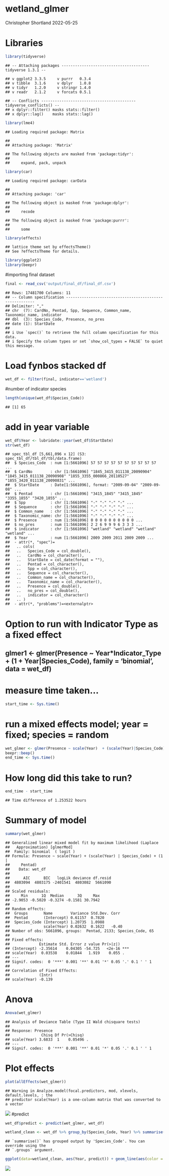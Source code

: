 wetland_glmer
================
Christopher Shortland
2022-05-25

# Libraries

``` r
library(tidyverse)
```

    ## -- Attaching packages --------------------------------------- tidyverse 1.3.1 --

    ## v ggplot2 3.3.5     v purrr   0.3.4
    ## v tibble  3.1.6     v dplyr   1.0.8
    ## v tidyr   1.2.0     v stringr 1.4.0
    ## v readr   2.1.2     v forcats 0.5.1

    ## -- Conflicts ------------------------------------------ tidyverse_conflicts() --
    ## x dplyr::filter() masks stats::filter()
    ## x dplyr::lag()    masks stats::lag()

``` r
library(lme4)
```

    ## Loading required package: Matrix

    ## 
    ## Attaching package: 'Matrix'

    ## The following objects are masked from 'package:tidyr':
    ## 
    ##     expand, pack, unpack

``` r
library(car)
```

    ## Loading required package: carData

    ## 
    ## Attaching package: 'car'

    ## The following object is masked from 'package:dplyr':
    ## 
    ##     recode

    ## The following object is masked from 'package:purrr':
    ## 
    ##     some

``` r
library(effects)
```

    ## lattice theme set by effectsTheme()
    ## See ?effectsTheme for details.

``` r
library(ggplot2)
library(beepr)
```

\#importing final dataset

``` r
final <- read_csv('output/final_df/final_df.csv')
```

    ## Rows: 17481700 Columns: 11
    ## -- Column specification --------------------------------------------------------
    ## Delimiter: ","
    ## chr  (7): CardNo, Pentad, Spp, Sequence, Common_name, Taxonomic_name, indicator
    ## dbl  (3): Species_Code, Presence, no_pres
    ## date (1): StartDate
    ## 
    ## i Use `spec()` to retrieve the full column specification for this data.
    ## i Specify the column types or set `show_col_types = FALSE` to quiet this message.

# Load fynbos stacked df

``` r
wet_df <- filter(final, indicator=='wetland')
```

\#number of indicator species

``` r
length(unique(wet_df$Species_Code))
```

    ## [1] 65

# add in year variable

``` r
wet_df$Year <- lubridate::year(wet_df$StartDate)
str(wet_df)
```

    ## spec_tbl_df [5,661,096 x 12] (S3: spec_tbl_df/tbl_df/tbl/data.frame)
    ##  $ Species_Code  : num [1:5661096] 57 57 57 57 57 57 57 57 57 57 ...
    ##  $ CardNo        : chr [1:5661096] "1845_3415_011138_20090904" "1845_3415_011138_20090908" "1855_3355_000866_20110527" "1855_3420_011138_20090831" ...
    ##  $ StartDate     : Date[1:5661096], format: "2009-09-04" "2009-09-08" ...
    ##  $ Pentad        : chr [1:5661096] "3415_1845" "3415_1845" "3355_1855" "3420_1855" ...
    ##  $ Spp           : chr [1:5661096] "-" "-" "-" "-" ...
    ##  $ Sequence      : chr [1:5661096] "-" "-" "-" "-" ...
    ##  $ Common_name   : chr [1:5661096] "-" "-" "-" "-" ...
    ##  $ Taxonomic_name: chr [1:5661096] "-" "-" "-" "-" ...
    ##  $ Presence      : num [1:5661096] 0 0 0 0 0 0 0 0 0 0 ...
    ##  $ no_pres       : num [1:5661096] 2 2 6 9 9 9 6 3 3 3 ...
    ##  $ indicator     : chr [1:5661096] "wetland" "wetland" "wetland" "wetland" ...
    ##  $ Year          : num [1:5661096] 2009 2009 2011 2009 2009 ...
    ##  - attr(*, "spec")=
    ##   .. cols(
    ##   ..   Species_Code = col_double(),
    ##   ..   CardNo = col_character(),
    ##   ..   StartDate = col_date(format = ""),
    ##   ..   Pentad = col_character(),
    ##   ..   Spp = col_character(),
    ##   ..   Sequence = col_character(),
    ##   ..   Common_name = col_character(),
    ##   ..   Taxonomic_name = col_character(),
    ##   ..   Presence = col_double(),
    ##   ..   no_pres = col_double(),
    ##   ..   indicator = col_character()
    ##   .. )
    ##  - attr(*, "problems")=<externalptr>

# Option to run with Indicator Type as a fixed effect

## glmer1 \<- glmer(Presence \~ Year\*Indicator_Type + (1 + Year\|Species_Code), family = ‘binomial’, data = wet_df)

# measure time taken…

``` r
start_time <- Sys.time()
```

# run a mixed effects model; year = fixed; species = random

``` r
wet_glmer <- glmer(Presence ~ scale(Year)  + (scale(Year)|Species_Code) + (1|Pentad), family = 'binomial', data = wet_df)
beepr::beep()
end_time <- Sys.time()
```

# How long did this take to run?

``` r
end_time - start_time
```

    ## Time difference of 1.253522 hours

# Summary of model

``` r
summary(wet_glmer)
```

    ## Generalized linear mixed model fit by maximum likelihood (Laplace
    ##   Approximation) [glmerMod]
    ##  Family: binomial  ( logit )
    ## Formula: Presence ~ scale(Year) + (scale(Year) | Species_Code) + (1 |  
    ##     Pentad)
    ##    Data: wet_df
    ## 
    ##      AIC      BIC   logLik deviance df.resid 
    ##  4803094  4803175 -2401541  4803082  5661090 
    ## 
    ## Scaled residuals: 
    ##     Min      1Q  Median      3Q     Max 
    ## -2.9053 -0.5020 -0.3274 -0.1581 30.7942 
    ## 
    ## Random effects:
    ##  Groups       Name        Variance Std.Dev. Corr 
    ##  Pentad       (Intercept) 0.61157  0.7820        
    ##  Species_Code (Intercept) 1.20735  1.0988        
    ##               scale(Year) 0.02632  0.1622   -0.40
    ## Number of obs: 5661096, groups:  Pentad, 2133; Species_Code, 65
    ## 
    ## Fixed effects:
    ##             Estimate Std. Error z value Pr(>|z|)    
    ## (Intercept) -2.35614    0.04305 -54.725   <2e-16 ***
    ## scale(Year)  0.03538    0.01844   1.919    0.055 .  
    ## ---
    ## Signif. codes:  0 '***' 0.001 '**' 0.01 '*' 0.05 '.' 0.1 ' ' 1
    ## 
    ## Correlation of Fixed Effects:
    ##             (Intr)
    ## scale(Year) -0.139

# Anova

``` r
Anova(wet_glmer)
```

    ## Analysis of Deviance Table (Type II Wald chisquare tests)
    ## 
    ## Response: Presence
    ##              Chisq Df Pr(>Chisq)  
    ## scale(Year) 3.6833  1    0.05496 .
    ## ---
    ## Signif. codes:  0 '***' 0.001 '**' 0.01 '*' 0.05 '.' 0.1 ' ' 1

# Plot effects

``` r
plot(allEffects(wet_glmer))
```

    ## Warning in Analyze.model(focal.predictors, mod, xlevels, default.levels, : the
    ## predictor scale(Year) is a one-column matrix that was converted to a vector

![](wetland_glmer_files/figure-gfm/unnamed-chunk-11-1.png)<!-- -->
\#predict

``` r
wet_df$predict <- predict(wet_glmer, wet_df)

wetland_clean <- wet_df %>% group_by(Species_Code, Year) %>% summarise(predict = mean(predict))
```

    ## `summarise()` has grouped output by 'Species_Code'. You can override using the
    ## `.groups` argument.

``` r
ggplot(data=wetland_clean, aes(Year, predict)) + geom_line(aes(color = as.factor(Species_Code)))
```

![](wetland_glmer_files/figure-gfm/unnamed-chunk-13-1.png)<!-- -->
